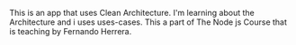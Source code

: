 This is an app that uses Clean Architecture. I'm learning about the Architecture and i uses uses-cases. This a part of The Node js Course that is teaching by Fernando Herrera.
